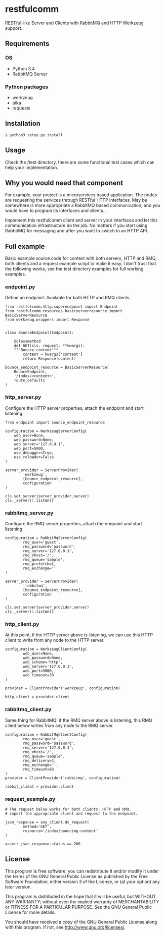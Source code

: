 # restfulcomm #

RESTful-like Server and Clients with RabbitMQ and HTTP Werkzeug support.

## Requirements ##

### OS ###

* Python 3.4
* RabbitMQ Server

### Python packages ###

* werkzeug
* pika
* requests

## Installation ##

`$ python3 setup.py install`

## Usage ##

Check the /test directory, there are some functional test cases which
can help your implementation.

## Why you would need that component ##

For example, your project is a microservices based application. The 
nodes are requesting the services through RESTful HTTP interfaces. May 
be somewhere is more appropriate a RabbitMQ based communication, and
you would have to program its interfaces and clients...

Implement this restfulcomm client and server in your interfaces and
let this communication infrastructure do the job. No matters if you 
start using RabbitMQ for messaging and after you want to switch to 
an HTTP API.

## Full example ##

Basic example source code for context with both servers, HTTP and RMQ,
both clients and a request example script to make it easy. I don't
trust that the following works, see the test directory examples for 
full working examples.

### endpoint.py ###

Define an endpoint. Available for both HTTP and RMQ clients.

```
from restfulcomm.http.superendpoint import Endpoint
from restfulcomm.resources.basicserverresource import BasicServerResource
from werkzeug.wrappers import Response


class BounceEndpoint(Endpoint):

    @classmethod
    def GET(cls, request, **kwargs):
    """Bounce content"""
        content = kwargs['content']
        return Response(content)
        
bounce_endpoint_resource = BasicServerResource(
    BounceEndpoint,
    '/index/<content>',
    route_defaults
)
```

### http_server.py ###

Configure the HTTP server properties, attach the endpoint and start 
listening.

```
from endpoint import bounce_endpoint_resource

configuration = WerkzeugServerConfig(
    web_user=None,
    web_password=None,
    web_server='127.0.0.1',
    web_port=5000,
    use_debugger=True,
    use_reloader=False
)

server_provider = ServerProvider(
        'werkzeug',
        [bounce_endpoint_resource],
        configuration
)

cls.set_server(server_provider.server)
cls._server().listen()
```

### rabbitmq_server.py ###

Configure the RMQ server properties, attach the endpoint and start 
listening.

```
configuration = RabbitMqServerConfig(
        rmq_user='guest',
        rmq_password='password',
        rmq_server='127.0.0.1',
        rmq_vhost='/',
        rmq_queue='sample',
        rmq_prefetch=1,
        rmq_exchange=''
)

server_provider = ServerProvider(
        'rabbitmq',
        [bounce_endpoint_resource],
        configuration
)

cls.set_server(server_provider.server)
cls._server().listen()
```

### http_client.py ###

At this point, if the HTTP server above is listening, we can use 
this HTTP client to write from any node to the HTTP server.

```
configuration = WerkzeugClientConfig(
        web_user=None,
        web_password=None,
        web_scheme='http',
        web_server='127.0.0.1',
        web_port=5000,
        web_timeout=30
)

provider = ClientProvider('werkzeug', configuration)

http_client = provider.client
```

### rabbitmq_client.py ###

Same thing for RabbitMQ: if the RMQ server above is listening, this
RMQ client below writes from any node to the RMQ server.

```
configuration = RabbitMqClientConfig(
        rmq_user='guest',
        rmq_password='password',
        rmq_server='127.0.0.1',
        rmq_vhost='/',
        rmq_queue='sample',
        rmq_delivery=2,
        rmq_exchange='',
        rmq_timeout=60
)
provider = ClientProvider('rabbitmq', configuration)

rabbit_client = provider.client
```

### request_example.py ###

```
# The request below works for both clients, HTTP and RMQ. 
# import the appropriate client and request to the endpoint.

json_response = any_client.do_request(
        method='GET',
        resource='/index/bouncing-content'
)

assert json_response.status == 200
```

## License ##

This program is free software: you can redistribute it and/or modify
it under the terms of the GNU General Public License as published by
the Free Software Foundation, either version 3 of the License, or
(at your option) any later version.

This program is distributed in the hope that it will be useful,
but WITHOUT ANY WARRANTY; without even the implied warranty of
MERCHANTABILITY or FITNESS FOR A PARTICULAR PURPOSE.  See the
GNU General Public License for more details.

You should have received a copy of the GNU General Public License
along with this program.  If not, see <http://www.gnu.org/licenses/>.
